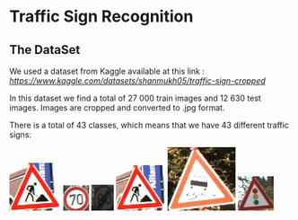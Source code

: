 # Traffic Sign Recognition

## The DataSet

We used a dataset from Kaggle available at this link : *https://www.kaggle.com/datasets/shanmukh05/traffic-sign-cropped*

In this dataset we find a total of 27 000 train images and 12 630 test images. Images are cropped and converted to .jpg format.

There is a total of 43 classes, which means that we have 43 different traffic signs: 

![img_example](https://github.com/SCHOTT7/Road_Sign_Recognition/blob/main/Signs_Examples/00000_00028.jpg?raw=true)
![img_example](https://github.com/SCHOTT7/Road_Sign_Recognition/blob/main/Signs_Examples/00042_00025.jpg?raw=true)
![img_example](https://github.com/SCHOTT7/Road_Sign_Recognition/blob/main/Signs_Examples/00008_00027.jpg?raw=true)
![img_example](https://github.com/SCHOTT7/Road_Sign_Recognition/blob/main/Signs_Examples/00000_00027.jpg?raw=true)
![img_example](https://github.com/SCHOTT7/Road_Sign_Recognition/blob/main/Signs_Examples/00001_00023.jpg?raw=true)
![img_example](https://github.com/SCHOTT7/Road_Sign_Recognition/blob/main/Signs_Examples/00003_00023.jpg?raw=true)

